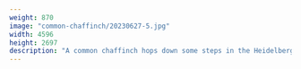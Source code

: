 ```yaml
---
weight: 870
image: "common-chaffinch/20230627-5.jpg"
width: 4596
height: 2697
description: "A common chaffinch hops down some steps in the Heidelberg Castle gardens<br/>f/6.3, 1/320, 300.0 mm, iso400"
---
```

